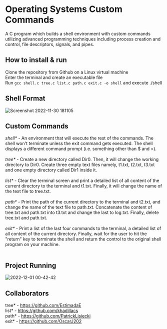 # Operating Systems Custom Commands
A C program which builds a shell environment with custom commands utilizing advanced programming techniques including process creation and control, file descriptors, signals, and pipes.

## How to install & run
Clone the repository from Github on a Linux virtual machine </br>
Enter the terminal and create an executable file </br>
Run ``` gcc shell.c tree.c list.c path.c exit.c -o shell ``` and execute ./shell </br>


## Shell Format
![Screenshot 2022-11-30 181105](https://user-images.githubusercontent.com/60550186/204937426-bdd0e625-091a-40f6-8e5c-67bfda680a88.png)

## Custom Commands
_shell*_ - An environment that will execute the rest of the commands. The shell won't terminate unless the exit command gets executed. The shell displays a different command prompt (i.e. something other than $ and >). </br></br>
_tree*_ - Create a new directory called Dir0. Then, it will change the working directory to Dir0. Create three empty text files namely, t1.txt, t2.txt, t3.txt and one empty directory called Dir1 inside it. </br></br>
_list*_ - Clear the terminal screen and print a detailed list of all content of the current directory to the terminal and t1.txt. Finally, it will change the name of the text file to tree.txt. </br></br>
_path*_ - Print the path of the current directory to the terminal and t2.txt, and change the name of the text file to path.txt. Concatenate the content of tree.txt and path.txt into t3.txt and change the last to log.txt. Finally, delete tree.txt and path.txt. </br></br>
_exit*_ - Print a list of the last four commands to the terminal, a detailed list of all content of the current directory. Finally, wait for the user to hit the "return" key to terminate the shell and return the control to the original shell program on your machine. </br></br>

## Project Running
![2022-12-01 00-42-42](https://user-images.githubusercontent.com/60550186/204976739-52f93856-e6ba-4568-a77e-7d12dff93acd.gif)

## Collaborators
tree* - https://github.com/EstimadaE </br>
list* - https://github.com/khadillacs </br>
path* - https://github.com/PatrickLisiecki </br>
exit* - https://github.com/OscarJ202 </br>
